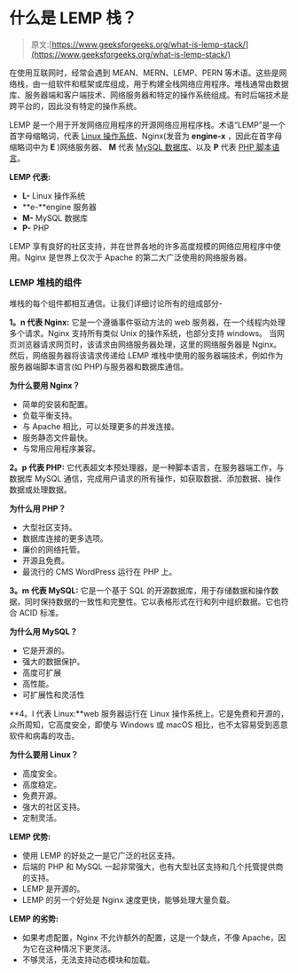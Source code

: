 # 什么是 LEMP 栈？

> 原文:[https://www.geeksforgeeks.org/what-is-lemp-stack/](https://www.geeksforgeeks.org/what-is-lemp-stack/)

在使用互联网时，经常会遇到 MEAN、MERN、LEMP、PERN 等术语。这些是网络栈，由一组软件和框架或库组成，用于构建全栈网络应用程序。堆栈通常由数据库、服务器端和客户端技术、网络服务器和特定的操作系统组成。有时后端技术是跨平台的，因此没有特定的操作系统。

LEMP 是一个用于开发网络应用程序的开源网络应用程序栈。术语“LEMP”是一个首字母缩略词，代表 [Linux 操作系统](https://www.geeksforgeeks.org/linux-operating-system-cli-command-line-interface-and-gui-graphic-user-interface/)、Nginx(发音为 **engine-x** ，因此在首字母缩略词中为 **E** )网络服务器、 **M** 代表 [MySQL 数据库](https://www.geeksforgeeks.org/mysql-common-mysql-queries/)、以及 **P** 代表 [PHP 脚本语言](https://www.geeksforgeeks.org/php-tutorials/)。

**LEMP 代表:**

*   **L-** Linux 操作系统
*   **e-**engine 服务器
*   **M-** MySQL 数据库
*   **P-** PHP

LEMP 享有良好的社区支持，并在世界各地的许多高度规模的网络应用程序中使用。Nginx 是世界上仅次于 Apache 的第二大广泛使用的网络服务器。

### LEMP 堆栈的组件

堆栈的每个组件都相互通信。让我们详细讨论所有的组成部分-

**1。n 代表 Nginx:** 它是一个遵循事件驱动方法的 web 服务器，在一个线程内处理多个请求。Nginx 支持所有类似 Unix 的操作系统，也部分支持 windows。
当网页浏览器请求网页时，该请求由网络服务器处理，这里的网络服务器是 Nginx。然后，网络服务器将该请求传递给 LEMP 堆栈中使用的服务器端技术，例如作为服务器端脚本语言(如 PHP)与服务器和数据库通信。

**为什么要用 Nginx？**

*   简单的安装和配置。
*   负载平衡支持。
*   与 Apache 相比，可以处理更多的并发连接。
*   服务静态文件最快。
*   与常用应用程序兼容。

**2。p 代表 PHP:** 它代表超文本预处理器，是一种脚本语言，在服务器端工作，与数据库 MySQL 通信，完成用户请求的所有操作，如获取数据、添加数据、操作数据或处理数据。

**为什么用 PHP？**

*   大型社区支持。
*   数据库连接的更多选项。
*   廉价的网络托管。
*   开源且免费。
*   最流行的 CMS WordPress 运行在 PHP 上。

**3。m 代表 MySQL:** 它是一个基于 SQL 的开源数据库，用于存储数据和操作数据，同时保持数据的一致性和完整性。它以表格形式在行和列中组织数据。它也符合 ACID 标准。

**为什么用 MySQL？**

*   它是开源的。
*   强大的数据保护。
*   高度可扩展
*   高性能。
*   可扩展性和灵活性

**4。l 代表 Linux:**web 服务器运行在 Linux 操作系统上。它是免费和开源的，众所周知，它高度安全，即使与 Windows 或 macOS 相比，也不太容易受到恶意软件和病毒的攻击。

**为什么要用 Linux？**

*   高度安全。
*   高度稳定。
*   免费开源。
*   强大的社区支持。
*   定制灵活。

**LEMP 优势:**

*   使用 LEMP 的好处之一是它广泛的社区支持。
*   后端的 PHP 和 MySQL 一起非常强大，也有大型社区支持和几个托管提供商的支持。
*   LEMP 是开源的。
*   LEMP 的另一个好处是 Nginx 速度更快，能够处理大量负载。

**LEMP 的劣势:**

*   如果考虑配置，Nginx 不允许额外的配置，这是一个缺点，不像 Apache，因为它在这种情况下更灵活。
*   不够灵活，无法支持动态模块和加载。